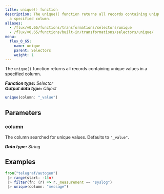 ```yaml
---
title: unique() function
description: The unique() function returns all records containing unique values in
  a specified column.
aliases:
  - /flux/v0.65/functions/transformations/selectors/unique
  - /flux/v0.65/functions/built-in/transformations/selectors/unique/
menu:
  flux_0_65:
    name: unique
    parent: Selectors
    weight: 1
---
```


The `unique()` function returns all records containing unique values in a specified column.

_**Function type:** Selector_  
_**Output data type:** Object_

```js
unique(column: "_value")
```

## Parameters

### column
The column searched for unique values.
Defaults to `"_value"`.

_**Data type:** String_

## Examples
```js
from("telegraf/autogen")
 |> range(start: -15m)
 |> filter(fn: (r) => r._measurement == "syslog")
 |> unique(column: "message")
```
